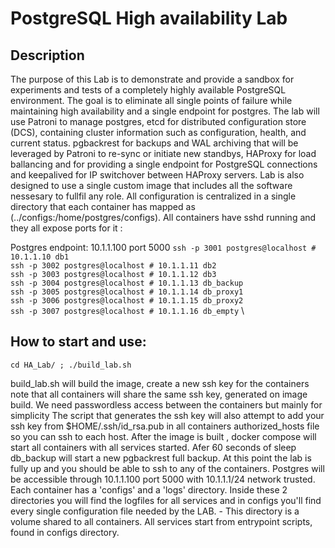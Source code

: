 # PostgreSQL High availability Lab

## Description
The purpose of this Lab is to demonstrate and provide a sandbox for experiments and tests of
a completely highly available PostgreSQL environment. The goal is to eliminate all
single points of failure while maintaining high availability and a single endpoint for postgres.
The lab will use Patroni to manage postgres, etcd for distributed configuration store (DCS),
containing cluster information such as configuration, health, and current status.
pgbackrest for backups and WAL archiving that will be leveraged by Patroni to re-sync or
initiate new standbys, HAProxy for load ballancing and for providing a single endpoint for
PostgreSQL connections and keepalived for IP switchover between HAProxy servers.
Lab is also designed to use a single custom image that includes all the software nessesary to
fullfil any role. All configuration is centralized in a single directory that each container has mapped
as (../configs:/home/postgres/configs).
All containers have sshd running and they all expose ports for it :

Postgres endpoint: 10.1.1.100 port 5000
`ssh -p 3001 postgres@localhost # 10.1.1.10	db1` \
`ssh -p 3002 postgres@localhost # 10.1.1.11	db2` \
`ssh -p 3003 postgres@localhost # 10.1.1.12	db3` \
`ssh -p 3004 postgres@localhost # 10.1.1.13	db_backup` \
`ssh -p 3005 postgres@localhost # 10.1.1.14	db_proxy1` \
`ssh -p 3006 postgres@localhost # 10.1.1.15	db_proxy2` \
`ssh -p 3007 postgres@localhost # 10.1.1.16	db_empty` \

## How to start and use:
`cd HA_Lab/ ; ./build_lab.sh`

build_lab.sh will build the image, create a new ssh key for the containers
note that all containers will share the same ssh key, generated on image build.
We need passwordless access between the containers but mainly for simplicity
The script that generates the ssh key will also attempt to add your ssh key
from $HOME/.ssh/id_rsa.pub in all containers authorized_hosts file so you
can ssh to each host. After the image is built , docker compose will start all
containers with all services started. Afer 60 seconds of sleep db_backup will start
a new pgbackrest full backup. At this point the lab is fully up and you should be able to
ssh to any of the containers.
Postgres will be accessible through 10.1.1.100 port 5000 with 10.1.1.1/24 network trusted.
Each container has a 'configs' and a 'logs' directory. Inside these 2 directories you will
find the logfiles for all services and in configs you'll find every single configuration file
needed by the LAB. - This directory is a volume shared to all containers.
All services start from entrypoint scripts, found in configs directory.

